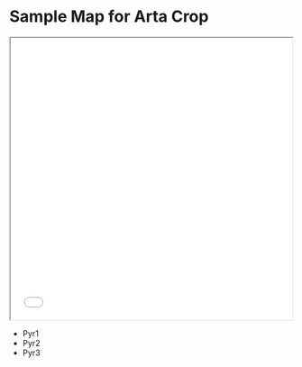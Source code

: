 # Sample Map for Arta Crop

<iframe src="soil_samples.html" height="500" width="500"></iframe>

- Pyr1
- Pyr2
- Pyr3
